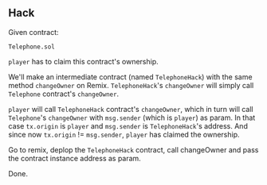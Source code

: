## Hack

Given contract:

```
Telephone.sol
```

`player` has to claim this contract's ownership.

We'll make an intermediate contract (named `TelephoneHack`) with the same method `changeOwner` on Remix. `TelephoneHack`'s `changeOwner` will simply call `Telephone` contract's `changeOwner`.

`player` will call `TelephoneHack` contract's `changeOwner`, which in turn will call `Telephone`'s `changeOwner` with `msg.sender` (which is `player`) as param. In that case `tx.origin` is `player` and `msg.sender` is `TelephoneHack`'s address. And since now `tx.origin` != `msg.sender`, `player` has claimed the ownership.

Go to remix, deplop the `TelephoneHack` contract, call changeOwner and pass the contract instance address as param.

Done.
